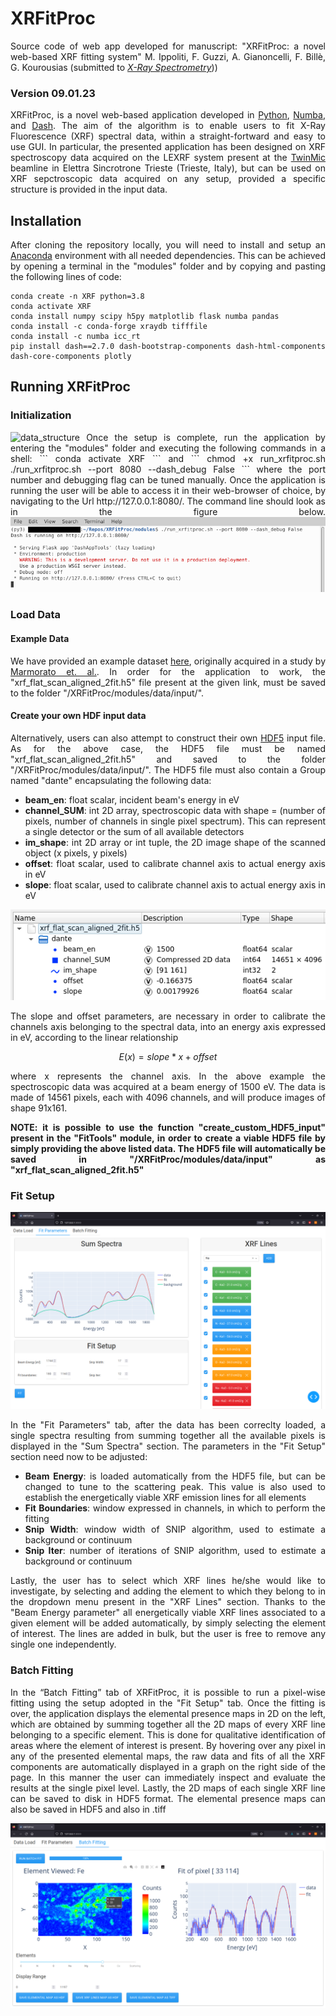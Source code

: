 # XRFitProc
<div align="justify">  
Source code of web app developed for manuscript: "XRFitProc: a novel web-based XRF fitting system" M. Ippoliti, F. Guzzi, A. Gianoncelli, F. Billè, G. Kourousias (submitted to <a href="https://onlinelibrary.wiley.com/journal/10974539"><em>X-Ray Spectrometry</em></a>))

### Version 09.01.23

XRFitProc, is a novel web-based application developed in [Python](https://www.python.org/), [Numba](https://numba.pydata.org/), and [Dash](https://plotly.com/dash/). The aim of the algorithm is to enable users to fit X-Ray Fluorescence (XRF) spectral data, within a straight-fortward and easy to use GUI. In particular, the presented application has been designed on XRF spectroscopy data acquired on the LEXRF system present at the [TwinMic](https://www.elettra.trieste.it/elettra-beamlines/twinmic.html) beamline in Elettra Sincrotrone Trieste (Trieste, Italy), but can be used on XRF sepctroscopic data acquired on any setup, provided a specific structure is provided in the input data. 

## Installation
After cloning the repository locally, you will need to install and setup an [Anaconda](https://www.anaconda.com/products/distribution) environment with all needed dependencies. This can be achieved by opening a terminal in the "modules" folder and by copying and pasting the following lines of code:

```
conda create -n XRF python=3.8
conda activate XRF
conda install numpy scipy h5py matplotlib flask numba pandas
conda install -c conda-forge xraydb tifffile
conda install -c numba icc_rt
pip install dash==2.7.0 dash-bootstrap-components dash-html-components dash-core-components plotly
```

## Running XRFitProc
### Initialization
<img src=https://github.com/ElettraSciComp/XRFitProc/blob/main/videos/initialization.mp4 alt="data_structure"/>
Once the setup is complete, run the application by entering the "modules" folder and executing the following commands in a shell:
```
conda activate XRF
```
and
```
chmod +x run_xrfitproc.sh
./run_xrfitproc.sh --port 8080 --dash_debug False
```
where the port number and debugging flag can be tuned manually. Once the application is running the user will be able to access it in their web-browser of choice, by navigating to the Url http://127.0.0.1:8080/. The command line should look as in the figure below.
<img src=https://github.com/ElettraSciComp/XRFitProc/blob/main/images/run_xrfitproc.png alt="run_xrfitproc"/>


### Load Data
#### Example Data
We have provided an example dataset [here](https://dx.doi.org/10.34965/i10645), originally acquired in a study by [Marmorato et. al.](https://doi.org/10.1016/j.toxlet.2011.08.026). In order for the application to work, the "xrf_flat_scan_aligned_2fit.h5" file present at the given link, must be saved to the folder "/XRFitProc/modules/data/input/".


#### Create your own HDF input data
Alternatively, users can also attempt to construct their own [HDF5](https://www.hdfgroup.org/solutions/hdf5/) input file. As for the above case, the HDF5 file must be named "xrf_flat_scan_aligned_2fit.h5" and saved to the folder "/XRFitProc/modules/data/input/". The HDF5 file must also contain a Group named "dante" encapsulating the following data:
 * **beam_en**: float scalar, incident beam's energy in eV 
 * **channel_SUM**: int 2D array, spectroscopic data with shape = (number of pixels, number of channels in single pixel spectrum). This can represent a single detector or the sum of all available detectors 
 * **im_shape**: int 2D array or int tuple, the 2D image shape of the scanned object (x pixels, y pixels) 
 * **offset**: float scalar, used to calibrate channel axis to actual energy axis in eV 
 * **slope**: float scalar, used to calibrate channel axis to actual energy axis in eV

<div align="center"><img src=https://github.com/ElettraSciComp/XRFitProc/blob/main/images/data_structure.png alt="data_structure"/></div>

The slope and offset parameters, are necessary in order to calibrate the channels axis belonging to the spectral data, into an energy axis expressed in eV, according to the linear relationship 

$$E(x) = slope*x + offset$$

where x represents the channel axis. In the above example the spectroscopic data was acquired at a beam energy of 1500 eV. The data is made of 14561 pixels, each with 4096 channels, and will produce images of shape 91x161.

**NOTE: it is possible to use the function "create_custom_HDF5_input" present in the "FitTools" module, in order to create a viable HDF5 file by simply providing the above listed data. The HDF5 file will automatically be saved in "/XRFitProc/modules/data/input" as "xrf_flat_scan_aligned_2fit.h5"**


### Fit Setup
<img src=https://github.com/ElettraSciComp/XRFitProc/blob/main/images/GUI.png alt="data_structure"/>

In the "Fit Parameters" tab, after the data has been correclty loaded, a single spectra resulting from summing together all the available pixels is displayed in the "Sum Spectra" section. The parameters in the "Fit Setup" section need now to be adjusted:
* **Beam Energy**: is loaded automatically from the HDF5 file, but can be changed to tune to the scattering peak. This value is also used to establish the energetically viable XRF emission lines for all elements
* **Fit Boundaries**: window expressed in channels, in which to perform the fitting
* **Snip Width**: window width of SNIP algorithm, used to estimate a background or continuum 
* **Snip Iter**: number of iterations of SNIP algorithm, used to estimate a background or continuum
 
Lastly, the user has to select which XRF lines he/she would like to investigate, by selecting and adding the element to which they belong to in the dropdown menu present in the "XRF Lines" section. Thanks to the "Beam Energy parameter" all energetically viable XRF lines associated to a given element will be added automatically, by simply selecting the element of interest. The lines are added in bulk, but the user is free to remove any single one independently.

### Batch Fitting
In the “Batch Fitting” tab of XRFitProc, it is possible to run a pixel-wise fitting using the setup adopted in the "Fit Setup" tab. Once the fitting is over, the application displays the elemental presence maps in 2D on the left, which are obtained by summing together all the 2D maps of every XRF line belonging to a specific element. This is done for qualitative identification of areas where the element of interest is present. By hovering over any pixel in any of the presented elemental maps, the raw data and fits of all the XRF components are automatically displayed in a graph on the right side of the page. In this manner the user can immediately inspect and evaluate the results at the single pixel level. Lastly, the 2D maps of each single XRF line can be saved to disk in HDF5 format. The elemental presence maps can also be saved in HDF5 and also in .tiff 

<img src=https://github.com/ElettraSciComp/XRFitProc/blob/main/images/BF_res.png alt="BF_res"/>

</div>
